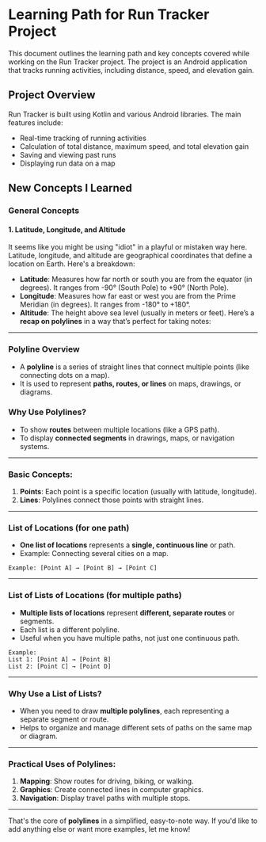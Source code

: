 # Learning Path for Run Tracker Project

This document outlines the learning path and key concepts covered while working on the Run Tracker project. The project is an Android application that tracks running activities, including distance, speed, and elevation gain.

## Project Overview

Run Tracker is built using Kotlin and various Android libraries. The main features include:

- Real-time tracking of running activities
- Calculation of total distance, maximum speed, and total elevation gain
- Saving and viewing past runs
- Displaying run data on a map

## New Concepts I Learned

### General Concepts
#### 1. Latitude, Longitude, and Altitude

It seems like you might be using "idiot" in a playful or mistaken way here. Latitude, longitude, and altitude are geographical coordinates that define a location on Earth. Here's a breakdown:

* **Latitude**: Measures how far north or south you are from the equator (in degrees). It ranges from -90° (South Pole) to +90° (North Pole).
* **Longitude**: Measures how far east or west you are from the Prime Meridian (in degrees). It ranges from -180° to +180°.
* **Altitude**: The height above sea level (usually in meters or feet).
  Here’s a **recap on polylines** in a way that’s perfect for taking notes:

---

### **Polyline Overview**
- A **polyline** is a series of straight lines that connect multiple points (like connecting dots on a map).
- It is used to represent **paths, routes, or lines** on maps, drawings, or diagrams.

### **Why Use Polylines?**
- To show **routes** between multiple locations (like a GPS path).
- To display **connected segments** in drawings, maps, or navigation systems.

---

### **Basic Concepts:**
1. **Points**: Each point is a specific location (usually with latitude, longitude).
2. **Lines**: Polylines connect those points with straight lines.

---

### **List of Locations (for one path)**
- **One list of locations** represents a **single, continuous line** or path.
- Example: Connecting several cities on a map.

```text
Example: [Point A] → [Point B] → [Point C]
```

---

### **List of Lists of Locations (for multiple paths)**
- **Multiple lists of locations** represent **different, separate routes** or segments.
- Each list is a different polyline.
- Useful when you have multiple paths, not just one continuous path.

```text
Example:
List 1: [Point A] → [Point B]
List 2: [Point C] → [Point D]
```

---

### **Why Use a List of Lists?**
- When you need to draw **multiple polylines**, each representing a separate segment or route.
- Helps to organize and manage different sets of paths on the same map or diagram.

---

### **Practical Uses of Polylines:**
1. **Mapping**: Show routes for driving, biking, or walking.
2. **Graphics**: Create connected lines in computer graphics.
3. **Navigation**: Display travel paths with multiple stops.

---

That's the core of **polylines** in a simplified, easy-to-note way. If you'd like to add anything else or want more examples, let me know!


